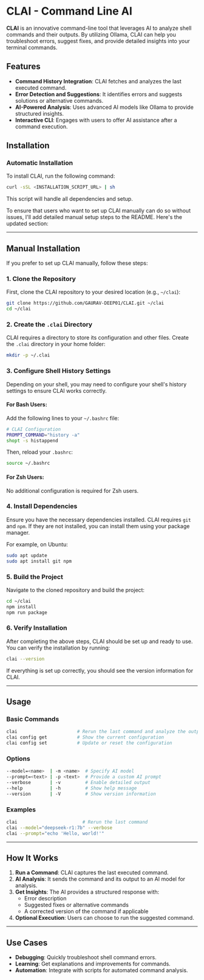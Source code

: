 # CLAI - Command Line AI

**CLAI** is an innovative command-line tool that leverages AI to analyze shell commands and their outputs. By utilizing Ollama, CLAI can help you troubleshoot errors, suggest fixes, and provide detailed insights into your terminal commands.

## Features

- **Command History Integration**: CLAI fetches and analyzes the last executed command.
- **Error Detection and Suggestions**: It identifies errors and suggests solutions or alternative commands.
- **AI-Powered Analysis**: Uses advanced AI models like Ollama to provide structured insights.
- **Interactive CLI**: Engages with users to offer AI assistance after a command execution.

## Installation

### Automatic Installation

To install CLAI, run the following command:

```bash
curl -sSL <INSTALLATION_SCRIPT_URL> | sh
```

This script will handle all dependencies and setup.

To ensure that users who want to set up CLAI manually can do so without issues, I'll add detailed manual setup steps to the README. Here's the updated section:

---

## Manual Installation

If you prefer to set up CLAI manually, follow these steps:

### 1. Clone the Repository

First, clone the CLAI repository to your desired location (e.g., `~/clai`):

```bash
git clone https://github.com/GAURAV-DEEP01/CLAI.git ~/clai
cd ~/clai
```

### 2. Create the `.clai` Directory

CLAI requires a directory to store its configuration and other files. Create the `.clai` directory in your home folder:

```bash
mkdir -p ~/.clai
```

### 3. Configure Shell History Settings

Depending on your shell, you may need to configure your shell's history settings to ensure CLAI works correctly.

#### For **Bash** Users:

Add the following lines to your `~/.bashrc` file:

```bash
# CLAI Configuration
PROMPT_COMMAND="history -a"
shopt -s histappend
```

Then, reload your `.bashrc`:

```bash
source ~/.bashrc
```

#### For **Zsh** Users:

No additional configuration is required for Zsh users.

### 4. Install Dependencies

Ensure you have the necessary dependencies installed. CLAI requires `git` and `npm`. If they are not installed, you can install them using your package manager.

For example, on Ubuntu:

```bash
sudo apt update
sudo apt install git npm
```

### 5. Build the Project

Navigate to the cloned repository and build the project:

```bash
cd ~/clai
npm install
npm run package
```

### 6. Verify Installation

After completing the above steps, CLAI should be set up and ready to use. You can verify the installation by running:

```bash
clai --version
```

If everything is set up correctly, you should see the version information for CLAI.

---

## Usage

### Basic Commands

```bash
clai                      # Rerun the last command and analyze the output
clai config get           # Show the current configuration
clai config set           # Update or reset the configuration
```

### Options

```bash
--model=<name>  | -m <name>  # Specify AI model
--prompt=<text> | -p <text>  # Provide a custom AI prompt
--verbose       | -v         # Enable detailed output
--help          | -h         # Show help message
--version       | -V         # Show version information
```

### Examples

```bash
clai                        # Rerun the last command
clai --model="deepseek-r1:7b" --verbose
clai --prompt="echo 'Hello, world!'"
```

---

## How It Works

1. **Run a Command**: CLAI captures the last executed command.
2. **AI Analysis**: It sends the command and its output to an AI model for analysis.
3. **Get Insights**: The AI provides a structured response with:
   - Error description
   - Suggested fixes or alternative commands
   - A corrected version of the command if applicable
4. **Optional Execution**: Users can choose to run the suggested command.

---

## Use Cases

- **Debugging**: Quickly troubleshoot shell command errors.
- **Learning**: Get explanations and improvements for commands.
- **Automation**: Integrate with scripts for automated command analysis.
